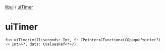 [libui](README.md) / [uiTimer](ui-timer.md)

# uiTimer

`fun uiTimer(milliseconds: Int, f: CPointer<CFunction<(COpaquePointer?) -> Int>>?, data: CValuesRef<*>?)`